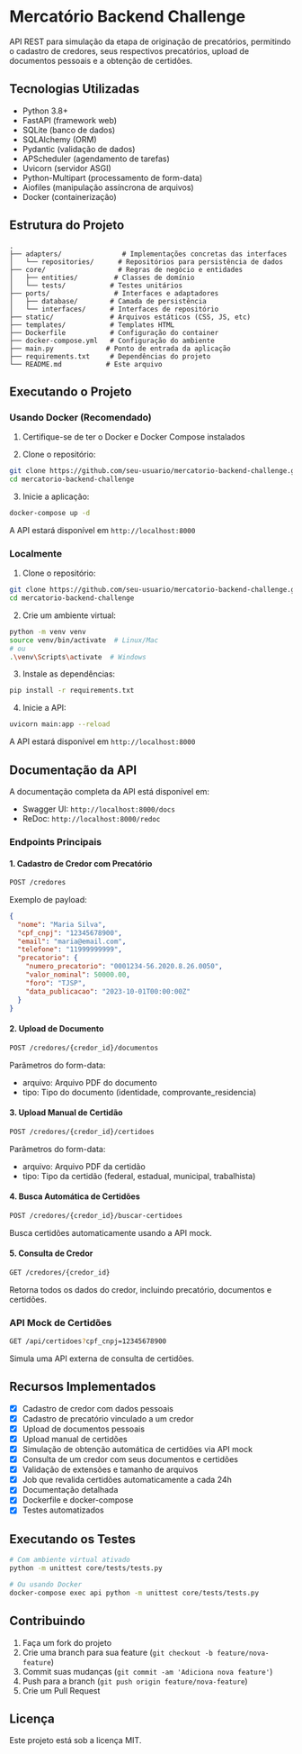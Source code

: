 # Mercatório Backend Challenge

API REST para simulação da etapa de originação de precatórios, permitindo o cadastro de credores, seus respectivos precatórios, upload de documentos pessoais e a obtenção de certidões.

## Tecnologias Utilizadas

- Python 3.8+
- FastAPI (framework web)
- SQLite (banco de dados)
- SQLAlchemy (ORM)
- Pydantic (validação de dados)
- APScheduler (agendamento de tarefas)
- Uvicorn (servidor ASGI)
- Python-Multipart (processamento de form-data)
- Aiofiles (manipulação assíncrona de arquivos)
- Docker (containerização)

## Estrutura do Projeto

```
.
├── adapters/               # Implementações concretas das interfaces
│   └── repositories/      # Repositórios para persistência de dados
├── core/                  # Regras de negócio e entidades
│   ├── entities/         # Classes de domínio
│   └── tests/           # Testes unitários
├── ports/                # Interfaces e adaptadores
│   ├── database/        # Camada de persistência
│   └── interfaces/      # Interfaces de repositório
├── static/              # Arquivos estáticos (CSS, JS, etc)
├── templates/           # Templates HTML
├── Dockerfile           # Configuração do container
├── docker-compose.yml   # Configuração do ambiente
├── main.py             # Ponto de entrada da aplicação
├── requirements.txt     # Dependências do projeto
└── README.md           # Este arquivo
```

## Executando o Projeto

### Usando Docker (Recomendado)

1. Certifique-se de ter o Docker e Docker Compose instalados

2. Clone o repositório:
```bash
git clone https://github.com/seu-usuario/mercatorio-backend-challenge.git
cd mercatorio-backend-challenge
```

3. Inicie a aplicação:
```bash
docker-compose up -d
```

A API estará disponível em `http://localhost:8000`

### Localmente

1. Clone o repositório:
```bash
git clone https://github.com/seu-usuario/mercatorio-backend-challenge.git
cd mercatorio-backend-challenge
```

2. Crie um ambiente virtual:
```bash
python -m venv venv
source venv/bin/activate  # Linux/Mac
# ou
.\venv\Scripts\activate  # Windows
```

3. Instale as dependências:
```bash
pip install -r requirements.txt
```

4. Inicie a API:
```bash
uvicorn main:app --reload
```

A API estará disponível em `http://localhost:8000`

## Documentação da API

A documentação completa da API está disponível em:
- Swagger UI: `http://localhost:8000/docs`
- ReDoc: `http://localhost:8000/redoc`

### Endpoints Principais

#### 1. Cadastro de Credor com Precatório

```bash
POST /credores
```

Exemplo de payload:
```json
{
  "nome": "Maria Silva",
  "cpf_cnpj": "12345678900",
  "email": "maria@email.com",
  "telefone": "11999999999",
  "precatorio": {
    "numero_precatorio": "0001234-56.2020.8.26.0050",
    "valor_nominal": 50000.00,
    "foro": "TJSP",
    "data_publicacao": "2023-10-01T00:00:00Z"
  }
}
```

#### 2. Upload de Documento

```bash
POST /credores/{credor_id}/documentos
```

Parâmetros do form-data:
- arquivo: Arquivo PDF do documento
- tipo: Tipo do documento (identidade, comprovante_residencia)

#### 3. Upload Manual de Certidão

```bash
POST /credores/{credor_id}/certidoes
```

Parâmetros do form-data:
- arquivo: Arquivo PDF da certidão
- tipo: Tipo da certidão (federal, estadual, municipal, trabalhista)

#### 4. Busca Automática de Certidões

```bash
POST /credores/{credor_id}/buscar-certidoes
```

Busca certidões automaticamente usando a API mock.

#### 5. Consulta de Credor

```bash
GET /credores/{credor_id}
```

Retorna todos os dados do credor, incluindo precatório, documentos e certidões.

### API Mock de Certidões

```bash
GET /api/certidoes?cpf_cnpj=12345678900
```

Simula uma API externa de consulta de certidões.

## Recursos Implementados

- [x] Cadastro de credor com dados pessoais
- [x] Cadastro de precatório vinculado a um credor
- [x] Upload de documentos pessoais
- [x] Upload manual de certidões
- [x] Simulação de obtenção automática de certidões via API mock
- [x] Consulta de um credor com seus documentos e certidões
- [x] Validação de extensões e tamanho de arquivos
- [x] Job que revalida certidões automaticamente a cada 24h
- [x] Documentação detalhada
- [x] Dockerfile e docker-compose
- [x] Testes automatizados

## Executando os Testes

```bash
# Com ambiente virtual ativado
python -m unittest core/tests/tests.py

# Ou usando Docker
docker-compose exec api python -m unittest core/tests/tests.py
```

## Contribuindo

1. Faça um fork do projeto
2. Crie uma branch para sua feature (`git checkout -b feature/nova-feature`)
3. Commit suas mudanças (`git commit -am 'Adiciona nova feature'`)
4. Push para a branch (`git push origin feature/nova-feature`)
5. Crie um Pull Request

## Licença

Este projeto está sob a licença MIT.